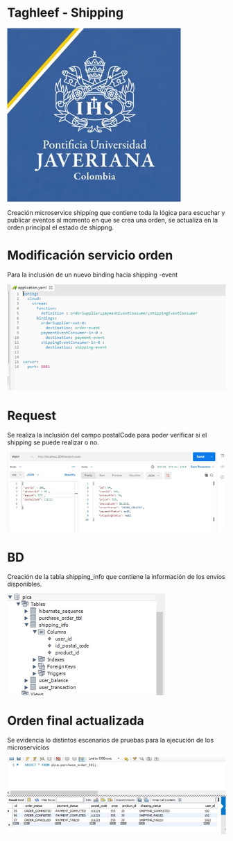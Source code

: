 # Taghleef - Shipping

![alt text](https://github.com/agsking1993/shipping/blob/master/logo_jave.jpg)

Creación microservice shipping que contiene toda la lógica para escuchar y publicar eventos al momento en que se crea una orden, se actualiza en la orden principal el estado de shippng.

# Modificación servicio orden
Para la inclusión de un nuevo binding hacia shipping -event

![alt text](https://github.com/agsking1993/shipping/blob/master/order.jpg)


# Request
Se realiza la inclusión del campo postalCode para poder verificar si el shipping se puede realizar o no.

![alt text](https://github.com/agsking1993/shipping/blob/master/request.jpg)

# BD
Creación de la tabla shipping_info que contiene la información de los envíos disponibles.

![alt text](https://github.com/agsking1993/shipping/blob/master/bd.jpg)

# Orden final actualizada 

Se evidencia lo distintos escenarios de pruebas para la ejecución de los microservicios

![alt text](https://github.com/agsking1993/shipping/blob/master/final.JPG)
